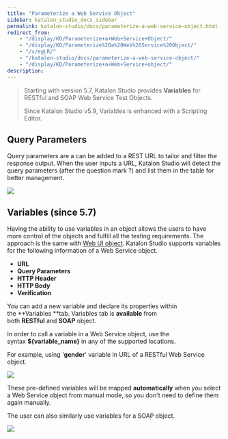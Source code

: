 ```yaml
---
title: "Parameterize a Web Service Object" 
sidebar: katalon_studio_docs_sidebar
permalink: katalon-studio/docs/parameterize-a-web-service-object.html 
redirect_from:
    - "/display/KD/Parameterize+a+Web+Service+Object/"
    - "/display/KD/Parameterize%20a%20Web%20Service%20Object/"
    - "/x/egLR/"
    - "/katalon-studio/docs/parameterize-a-web-service-object/"
    - "/display/KD/Parameterize+a+Web+Service+object/"
description: 
---
```

> Starting with version 5.7, Katalon Studio provides **Variables** for RESTful and SOAP Web Service Test Objects.
>
> Since Katalon Studio v5.9, Variables is enhanced with a Scripting Editor.

Query Parameters
----------------

Query parameters are a can be added to a REST URL to tailor and filter the response output. When the user inputs a URL, Katalon Studio will detect the query parameters (after the question mark ?) and list them in the table for better management.

![](../../images/katalon-studio/docs/updated-parameterize-a-web-service-object/Screen-Shot-2018-09-18-at-5.04.18-PM.png)

Variables (since 5.7)
---------------------

Having the ability to use variables in an object allows the users to have more control of the objects and fulfill all the testing requirements. The approach is the same with [Web UI object](/x/A4C9). Katalon Studio supports variables for the following information of a Web Service object.

*   **URL**
*   **Query Parameters**
*   **HTTP **Header****
*   **HTTP Body**
*   **Verification**

You can add a new variable and declare its properties within the **Variables **tab. Variables tab is **available** from both **RESTful** and **SOAP** object.

In order to call a variable in a Web Service object, use the syntax **${variable_name}** in any of the supported locations. 

For example, using '**gender**' variable in URL of a RESTful Web Service object.

![](../../images/katalon-studio/docs/updated-parameterize-a-web-service-object/Screen-Shot-2018-09-18-at-5.10.01-PM.png)

These pre-defined variables will be mapped **automatically** when you select a Web Service object from manual mode, so you don't need to define them again manually.

The user can also similarly use variables for a SOAP object.

![](../../images/katalon-studio/docs/updated-parameterize-a-web-service-object/Screen-Shot-2018-09-18-at-5.25.42-PM.png)
